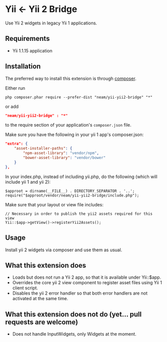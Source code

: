 Yii <- Yii 2 Bridge
================

Use Yii 2 widgets in legacy Yii 1 applications.

## Requirements

* Yii 1.1.15 application

## Installation

The preferred way to install this extension is through [composer](http://getcomposer.org/download/).

Either run

```
php composer.phar require --prefer-dist "neam/yii-yii2-bridge" "*"
```

or add

```json
"neam/yii-yii2-bridge" : "*"
```

to the require section of your application's `composer.json` file.

Make sure you have the following in your yii 1 app's composer.json:

```json
"extra": {
    "asset-installer-paths": {
        "npm-asset-library": "vendor/npm",
        "bower-asset-library": "vendor/bower"
    }
},
```

In your index.php, instead of including yii.php, do the following (which will include yii 1 and yii 2):

    $approot = dirname(__FILE__) . DIRECTORY_SEPARATOR . '..';
    require("$approot/vendor/neam/yii-yii2-bridge/include.php");

Make sure that your layout or view file includes:

    // Necessary in order to publish the yii2 assets required for this view
    Yii::$app->getView()->registerYii2Assets();

## Usage

Install yii 2 widgets via composer and use them as usual.

## What this extension does

* Loads but does not run a Yii 2 app, so that it is available under Yii::$app.
* Overrides the core yii 2 view component to register asset files using Yii 1 client script.
* Disables the yii 2 error handler so that both error handlers are not activated at the same time.

## What this extension does not do (yet... pull requests are welcome)

* Does not handle InputWidgets, only Widgets at the moment.

